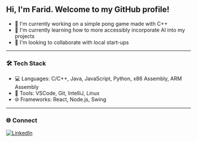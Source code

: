 ## Hi, I'm Farid. Welcome to my GitHub profile!

- 🎾 I'm currently working on a simple pong game made with C++
- 🌱 I'm currently learning how to more accessibly incorporate AI into my projects
- 🤝 I'm looking to collaborate with local start-ups

---

### 🛠️ Tech Stack
- 💻 Languages: C/C++, Java, JavaScript, Python, x86 Assembly, ARM Assembly
- 🧰 Tools: VSCode, Git, IntelliJ, Linux
- 🌐 Frameworks: React, Node.js, Swing

---

### 🌐 Connect
[![LinkedIn](https://img.shields.io/badge/LinkedIn-blue?style=flat&logo=linkedin)](https://www.linkedin.com/in/farid-jamshid-8a8508294/)
